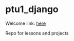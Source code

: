 # ptu1_django

Welcome link: [here](https://www.youtube.com/watch?v=dQw4w9WgXcQ?autoplay=1)

Repo for lessons and projects

